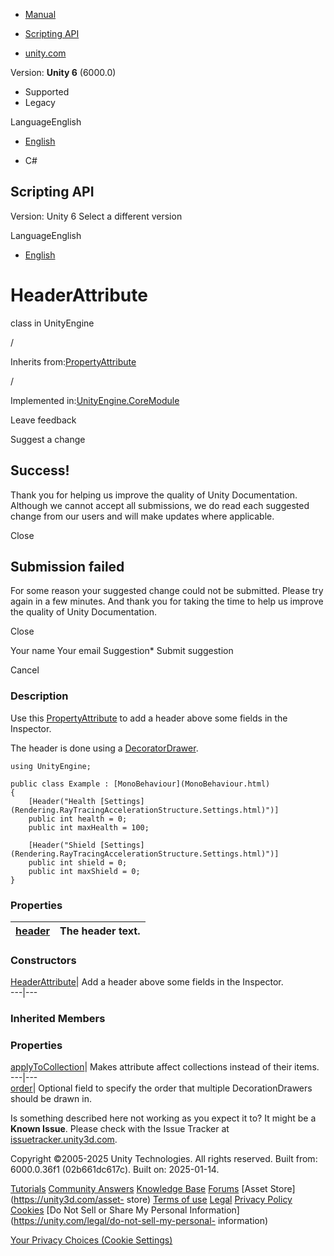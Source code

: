 [ ]()

  * [Manual](../Manual/index.html)
  * [Scripting API](../ScriptReference/index.html)

  * [unity.com](https://unity.com/)

Version: **Unity 6** (6000.0)

  * Supported
  * Legacy

LanguageEnglish

  * [English]()

  * C#

[ ](https://docs.unity3d.com)

## Scripting API

Version: Unity 6 Select a different version

LanguageEnglish

  * [English]()

# HeaderAttribute

class in UnityEngine

/

Inherits from:[PropertyAttribute](PropertyAttribute.html)

/

Implemented in:[UnityEngine.CoreModule](UnityEngine.CoreModule.html)

Leave feedback

Suggest a change

## Success!

Thank you for helping us improve the quality of Unity Documentation. Although
we cannot accept all submissions, we do read each suggested change from our
users and will make updates where applicable.

Close

## Submission failed

For some reason your suggested change could not be submitted. Please <a>try
again</a> in a few minutes. And thank you for taking the time to help us
improve the quality of Unity Documentation.

Close

Your name Your email Suggestion* Submit suggestion

Cancel

[ ]()

### Description

Use this [PropertyAttribute](PropertyAttribute.html) to add a header above
some fields in the Inspector.

The header is done using a [DecoratorDrawer](DecoratorDrawer.html).

    
    
    using UnityEngine;  
      
    public class Example : [MonoBehaviour](MonoBehaviour.html)
    {
        [Header("Health [Settings](Rendering.RayTracingAccelerationStructure.Settings.html)")]
        public int health = 0;
        public int maxHealth = 100;  
      
        [Header("Shield [Settings](Rendering.RayTracingAccelerationStructure.Settings.html)")]
        public int shield = 0;
        public int maxShield = 0;
    }
    

### Properties

[header](HeaderAttribute-header.html)| The header text.  
---|---  
  
### Constructors

[HeaderAttribute](HeaderAttribute-ctor.html)| Add a header above some fields
in the Inspector.  
---|---  
  
### Inherited Members

### Properties

[applyToCollection](PropertyAttribute-applyToCollection.html)| Makes attribute
affect collections instead of their items.  
---|---  
[order](PropertyAttribute-order.html)| Optional field to specify the order
that multiple DecorationDrawers should be drawn in.  
  
Is something described here not working as you expect it to? It might be a
**Known Issue**. Please check with the Issue Tracker at
[issuetracker.unity3d.com](https://issuetracker.unity3d.com).

Copyright ©2005-2025 Unity Technologies. All rights reserved. Built from:
6000.0.36f1 (02b661dc617c). Built on: 2025-01-14.

[Tutorials](https://unity3d.com/learn) [Community
Answers](https://answers.unity3d.com) [Knowledge
Base](https://support.unity3d.com/hc/en-us)
[Forums](https://forum.unity3d.com) [Asset Store](https://unity3d.com/asset-
store) [Terms of use](https://docs.unity3d.com/Manual/TermsOfUse.html)
[Legal](https://unity.com/legal) [Privacy
Policy](https://unity.com/legal/privacy-policy)
[Cookies](https://unity.com/legal/cookie-policy) [Do Not Sell or Share My
Personal Information](https://unity.com/legal/do-not-sell-my-personal-
information)

[Your Privacy Choices (Cookie Settings)](javascript:void\(0\);)

